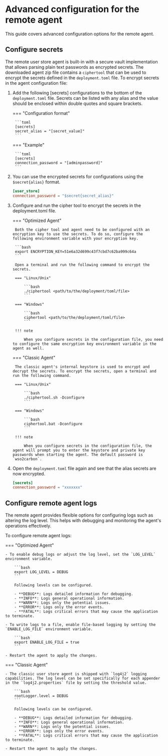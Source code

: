 # Advanced configuration for the remote agent

This guide covers advanced configuration options for the remote agent.

## Configure secrets

The remote user store agent is built-in with a secure vault implementation that allows parsing plain text passwords as encrypted secrets. The downloaded agent zip file contains a `ciphertool` that can be used to encrypt the secrets defined in the `deployment.toml` file. To encrypt secrets in the agent configuration file:

1. Add the following [secrets] configurations to the bottom of the `deployment.toml` file. Secrets can be listed with any alias and the value should be enclosed within double quotes and square brackets.

    === "Configuration format"
        
        ```toml
        [secrets]
        secret_alias = "[secret_value]"
        ```

    === "Example"

        ```toml
        [secrets]
        connection_password = "[adminpassword]"
        ```

2. You can use the encrypted secrets for configurations using the `$secret{alias}` format.

    ```toml
    [user_store]
    connection_password = "$secret{secret_alias}"
    ```

3. Configure and run the cipher tool to encrypt the secrets in the deployment.toml file.

    === "Optimized Agent"

        Both the cipher tool and agent need to be configured with an encryption key to use the secrets. To do so, configure the following environment variable with your encryption key.

        ```bash
        export ENCRYPTION_KEY=51e6a32d699c43f7cbd7c62ba999c64a
        ```

        Open a terminal and run the following command to encrypt the secrets.

        === "Linux/Unix"

            ```bash
            ./ciphertool <path/to/the/deployment/toml/file>
            ```

        === "Windows"

            ```bash
            ciphertool <path/to/the/deployment/toml/file>
            ```
        
        !!! note

            When you configure secrets in the configuration file, you need to configure the same encryption key environment variable in the agent as well.

    === "Classic Agent"

        The classic agent's internal keystore is used to encrypt and decrypt the secrets. To encrypt the secrets, open a terminal and run the following command.

        === "Linux/Unix"

            ```bash
            ./ciphertool.sh -Dconfigure
            ```

        === "Windows"

            ```bash
            ciphertool.bat -Dconfigure
            ```
        
        !!! note

            When you configure secrets in the configuration file, the agent will prompt you to enter the keystore and private key passwords when starting the agent. The default password is `wso2carbon`.

4. Open the `deployment.toml` file again and see that the alias secrets are now encrypted.

    ```toml
    [secrets]
    connection_password = "xxxxxxx"
    ```

## Configure remote agent logs

The remote agent provides flexible options for configuring logs such as altering the log level. This helps with debugging and monitoring the agent's operations effectively.

To configure remote agent logs:

=== "Optimized Agent"

    - To enable debug logs or adjust the log level, set the `LOG_LEVEL` environment variable.

        ```bash
        export LOG_LEVEL = DEBUG
        ```

        Following levels can be configured.

        - **DEBUG**: Logs detailed information for debugging.
        - **INFO**: Logs general operational information.
        - **WARN**: Logs only the potential issues.
        - **ERROR**: Logs only the error events.
        - **FATAL**: Logs critical errors that may cause the application to terminate.

    - To write logs to a file, enable file-based logging by setting the `ENABLE_LOG_FILE` environment variable.

        ```bash
        export ENABLE_LOG_FILE = true
        ```
    
    - Restart the agent to apply the changes.

=== "Classic Agent"

    - The classic user store agent is shipped with `log4j2` logging capabilities. The log level can be set specifically for each appender in the `log4j2.properties` file by setting the threshold value.

        ```bash
        rootLogger.level = DEBUG
        ```

        Following levels can be configured.

        - **DEBUG**: Logs detailed information for debugging.
        - **INFO**: Logs general operational information.
        - **WARN**: Logs only the potential issues.
        - **ERROR**: Logs only the error events.
        - **FATAL**: Logs critical errors that may cause the application to terminate.
    
    - Restart the agent to apply the changes.
